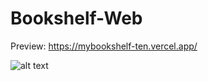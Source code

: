 # Bookshelf-Web
Preview: https://mybookshelf-ten.vercel.app/

![alt text](https://github.com/Damarwendha/Bookshelf-Web/blob/main/image/Screenshot%20(185).png?raw=true)
